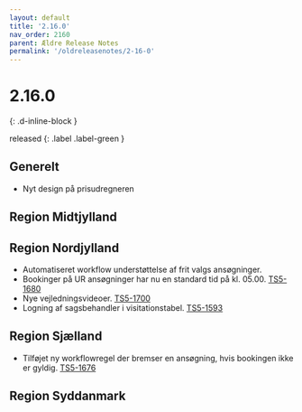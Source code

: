 ```yaml
---
layout: default
title: '2.16.0'
nav_order: 2160
parent: Ældre Release Notes
permalink: '/oldreleasenotes/2-16-0'
---
```


# 2.16.0
{: .d-inline-block }

released 
{: .label .label-green }

## Generelt
- Nyt design på prisudregneren

## Region Midtjylland

## Region Nordjylland
- Automatiseret workflow understøttelse af frit valgs ansøgninger.
- Bookinger på UR ansøgninger har nu en standard tid på kl. 05.00. [TS5-1680](https://sd.trifork.com/browse/TS5-1680)
- Nye vejledningsvideoer. [TS5-1700](https://sd.trifork.com/browse/TS5-1700)
- Logning af sagsbehandler i visitationstabel. [TS5-1593](https://sd.trifork.com/browse/TS5-1593)


## Region Sjælland
- Tilføjet ny workflowregel der bremser en ansøgning, hvis bookingen ikke er gyldig. [TS5-1676](https://sd.trifork.com/browse/TS5-1676)

## Region Syddanmark
